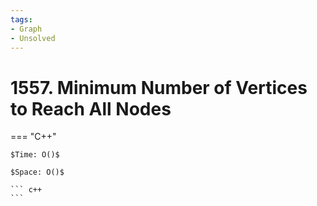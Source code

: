 ```yaml
---
tags:
- Graph
- Unsolved
---
```



# 1557. Minimum Number of Vertices to Reach All Nodes

=== "C++"

    $Time: O()$

    $Space: O()$

    ``` c++
    ```